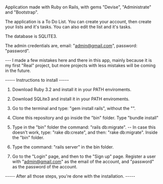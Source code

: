 Application made with Ruby on Rails, with gems "Devise", "Administrate" and "Bootstrap".

The application is a To Do List. You can create your account, then create your lists and it's tasks. You can also edit the list and it's tasks.

The database is SQLITE3.

The admin credentials are, email: "admin@gmail.com", password: "password".

--- I made a few mistakes here and there in this app, mainly because it is my first "Real" project, but more projects with less mistakes will be coming in the future.



----- Instructions to install -----

1. Download Ruby 3.2 and install it in your PATH enviroments.

2. Download SQLite3 and install it in your PATH enviroments.

3. Go to the terminal and type: "gem install rails", without the "".

4. Clone this repository and go inside the "bin" folder. Type "bundle install"

5. Type in the "bin" folder the command: "rails db:migrate". -- In case this doesn't work, type: "rake db:create", and then: "rake db:migrate". Inside the "bin" folder.

6. Type the command: "rails server" in the bin folder.

7. Go to the "Login" page, and then to the "Sign up" page. Register a user with "admin@gmail.com" as the email of the account, and "password" as the password of the account.

----- After all those steps, you're done with the installation. -----
